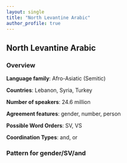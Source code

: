 ```yaml
---
layout: single
title: "North Levantine Arabic"
author_profile: true
---
```


## North Levantine Arabic

### Overview

**Language family**: Afro-Asiatic (Semitic)

**Countries**: Lebanon, Syria, Turkey

**Number of speakers**: 24.6 million


**Agreement features**: gender, number, person

**Possible Word Orders**: SV, VS

**Coordination Types**: and, or

### Pattern for gender/SV/and

